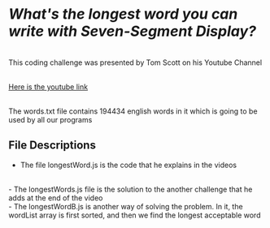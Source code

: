 # *What's the longest word you can write with Seven-Segment Display?*
<br>
This coding challenge was presented by Tom Scott on his Youtube Channel
<br><br>

[Here is the youtube link](https://www.youtube.com/watch?v=zp4BMR88260)

<br>
The words.txt file contains 194434 english words in it which is going to be used by all our programs
<br>

## File Descriptions

- The file longestWord.js is the code that he explains in the videos
<br>
- The longestWords.js file is the solution to the another challenge that he adds at the end of the video
<br>
- The longestWordB.js is another way of solving the problem. In it, the wordList array is first sorted, and then we find the longest acceptable word
